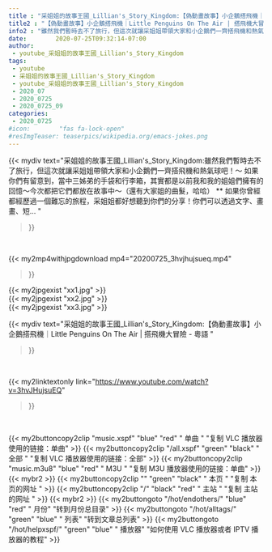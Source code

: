 ```yaml
---
title : "采姐姐的故事王國_Lillian's_Story_Kingdom:【偽動畫故事】小企鵝搭飛機｜Little Penguins On The Air | 搭飛機大冒險 - 粵語 "
title2 : "【偽動畫故事】小企鵝搭飛機｜Little Penguins On The Air | 搭飛機大冒險 - 粵語 "
info2 : "雖然我們暫時去不了旅行，但這次就讓采姐姐帶領大家和小企鵝們一齊搭飛機和熱氣球吧！～ 如果你們有留意到，當中三姊弟的手袋和行李箱，其實都是以前我和我的姐姐們擁有的回憶～今次都把它們都放在故事中～（還有大家姐的曲髮，哈哈） ** 如果你曾經都經歷過一個難忘的旅程，采姐姐都好想聽到你們的分享！你們可以透過文字、畫畫、短... "
date:        2020-07-25T09:32:14-07:00
author:
 - youtube_采姐姐的故事王國_Lillian's_Story_Kingdom
tags:
 - youtube
 - 采姐姐的故事王國_Lillian's_Story_Kingdom
 - youtube_采姐姐的故事王國_Lillian's_Story_Kingdom
 - 2020_07
 - 2020_0725
 - 2020_0725_09
categories:
 - 2020_0725
#icon:        "fas fa-lock-open"
#resImgTeaser: teaserpics/wikipedia.org/emacs-jokes.png
---
```


{{< mydiv text="采姐姐的故事王國_Lillian's_Story_Kingdom:雖然我們暫時去不了旅行，但這次就讓采姐姐帶領大家和小企鵝們一齊搭飛機和熱氣球吧！～ 如果你們有留意到，當中三姊弟的手袋和行李箱，其實都是以前我和我的姐姐們擁有的回憶～今次都把它們都放在故事中～（還有大家姐的曲髮，哈哈） ** 如果你曾經都經歷過一個難忘的旅程，采姐姐都好想聽到你們的分享！你們可以透過文字、畫畫、短... "
>}}
<br>


{{< my2mp4withjpgdownload mp4="20200725_3hvjhujsueq.mp4"
>}}

{{< my2jpgexist "xx1.jpg" >}}<br>
{{< my2jpgexist "xx2.jpg" >}}<br>
{{< my2jpgexist "xx3.jpg" >}}<br>



{{< mydiv text="采姐姐的故事王國_Lillian's_Story_Kingdom:【偽動畫故事】小企鵝搭飛機｜Little Penguins On The Air | 搭飛機大冒險 - 粵語 "
>}}
<br>

{{< my2linktextonly link="https://www.youtube.com/watch?v=3hvJHujsuEQ"
>}}


<br>

{{< my2buttoncopy2clip "music.xspf"        "blue"   "red"    " 单曲 "  "复制 VLC 播放器使用的链接：单曲" >}} {{< my2buttoncopy2clip "/all.xspf"         "green"  "black"  " 全部 "  "复制 VLC 播放器使用的链接：全部" >}} {{< my2buttoncopy2clip "music.m3u8"        "blue"   "red"    " M3U  "    "复制 M3U 播放器使用的链接：单曲" >}} {{< mybr2 >}} {{< my2buttoncopy2clip ""                  "green"  "black"  " 本页 "    "复制 本页的网址 " >}} {{< my2buttoncopy2clip "/"                 "black"  "red"    " 主站 "    "复制 主站的网址 " >}} {{< mybr2 >}} {{< my2buttongoto      "/hot/endothers/"   "blue"   "red"    " 月份"   "转到月份总目录" >}} {{< my2buttongoto      "/hot/alltags/"     "green"  "blue"   " 列表"   "转到文章总列表" >}} {{< my2buttongoto      "/hot/helpxspf/"    "green"  "blue"   " 播放器" "如何使用 VLC 播放器或者 IPTV 播放器的教程" >}} 
